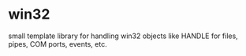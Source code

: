 win32
=====

small template library for handling win32 objects like HANDLE for files, pipes, COM ports, events, etc.